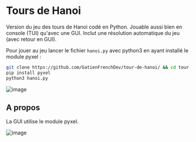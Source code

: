 # Tours de Hanoi
Version du jeu des tours de Hanoi codé en Python. Jouable aussi bien en console (TUI) qu'avec une GUI.
Inclut une résolution automatique du jeu (avec retour en GUI).

Pour jouer au jeu lancer le fichier `hanoi.py` avec python3 en ayant installé le module pyxel :
```bash
git clone https://github.com/GatienFrenchDev/tour-de-hanoi/ && cd tour-de-hanoi
pip install pyxel
python3 hanoi.py
```

![image](https://user-images.githubusercontent.com/80203026/202222439-1d9ef096-cb20-4576-92fe-8dea62d8f043.png)

## A propos
La GUI utilise le module pyxel.

![image](https://user-images.githubusercontent.com/80203026/202222601-16c53bfc-fda2-4574-90e0-e40179e9d8e4.png)
